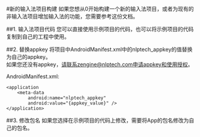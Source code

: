 #新的输入法项目构建
如果您想从0开始构建一个新的输入法项目，或者为现有的非输入法项目增加输入法的功能，您需要参考这份文档。

##1. 输入法项目代码
您可以直接使用示例项目的代码，也可以将示例项目的代码复制到自己的工程中使用。

##2. 替换appkey
将项目中AndroidManifest.xml中的nlptech_appkey的值替换为自己的appkey。  
如果您还没有appkey，请联系zengine@nlptech.com申请appkey和使用授权。

AndroidManifest.xml:
    
```
<application
    <meta-data
        android:name="nlptech_appkey"
        android:value="{appkey_value}" />
</application>
```


##3. 修改包名
如果您选择在示例项目的代码上修改，需要将App的包名修改为自己的包名。
